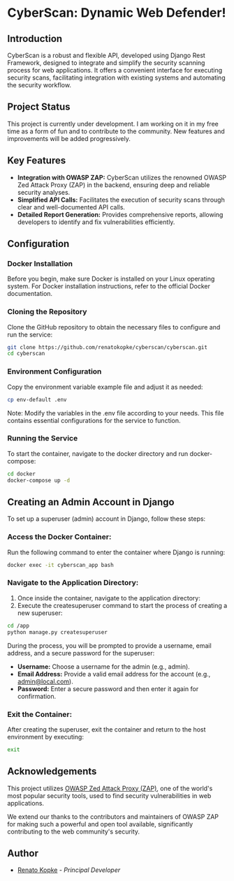 CyberScan: Dynamic Web Defender!
======

## Introduction

CyberScan is a robust and flexible API, developed using Django Rest Framework, designed to integrate and simplify the security scanning process for web applications. It offers a convenient interface for executing security scans, facilitating integration with existing systems and automating the security workflow.

## Project Status

This project is currently under development. I am working on it in my free time as a form of fun and to contribute to the community. New features and improvements will be added progressively.

## Key Features

- **Integration with OWASP ZAP:** CyberScan utilizes the renowned OWASP Zed Attack Proxy (ZAP) in the backend, ensuring deep and reliable security analyses.
- **Simplified API Calls:** Facilitates the execution of security scans through clear and well-documented API calls.
- **Detailed Report Generation:** Provides comprehensive reports, allowing developers to identify and fix vulnerabilities efficiently.

## Configuration

### Docker Installation
Before you begin, make sure Docker is installed on your Linux operating system. For Docker installation instructions, refer to the official Docker documentation.

### Cloning the Repository
Clone the GitHub repository to obtain the necessary files to configure and run the service:

```bash
git clone https://github.com/renatokopke/cyberscan/cyberscan.git
cd cyberscan
```

### Environment Configuration
Copy the environment variable example file and adjust it as needed:

```bash
cp env-default .env
```
Note: Modify the variables in the .env file according to your needs. This file contains essential configurations for the service to function.

### Running the Service

To start the container, navigate to the docker directory and run docker-compose:

```bash
cd docker
docker-compose up -d
```

## Creating an Admin Account in Django

To set up a superuser (admin) account in Django, follow these steps:

### Access the Docker Container:
Run the following command to enter the container where Django is running:

```bash
docker exec -it cyberscan_app bash
```

### Navigate to the Application Directory:
1. Once inside the container, navigate to the application directory:
3. Execute the createsuperuser command to start the process of creating a new superuser:

```bash
cd /app
python manage.py createsuperuser
```

During the process, you will be prompted to provide a username, email address, and a secure password for the superuser:
- **Username:** Choose a username for the admin (e.g., admin).
- **Email Address:** Provide a valid email address for the account (e.g., admin@local.com).
- **Password:** Enter a secure password and then enter it again for confirmation.

### Exit the Container:
After creating the superuser, exit the container and return to the host environment by executing:
```bash
exit
```


## Acknowledgements

This project utilizes [OWASP Zed Attack Proxy (ZAP)](https://www.zaproxy.org/), one of the world's most popular security tools, used to find security vulnerabilities in web applications.

We extend our thanks to the contributors and maintainers of OWASP ZAP for making such a powerful and open tool available, significantly contributing to the web community's security.

## Author

- [Renato Kopke](https://www.linkedin.com/in/renatokopke/) - *Principal Developer*
